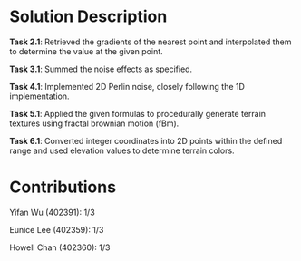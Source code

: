 # Solution Description

**Task 2.1**: Retrieved the gradients of the nearest point and interpolated them to determine the value at the given point.  

**Task 3.1**: Summed the noise effects as specified.  

**Task 4.1**: Implemented 2D Perlin noise, closely following the 1D implementation.  

**Task 5.1**: Applied the given formulas to procedurally generate terrain textures using fractal brownian motion (fBm).  

**Task 6.1**: Converted integer coordinates into 2D points within the defined range and used elevation values to determine terrain colors.

# Contributions

Yifan Wu (402391): 1/3

Eunice Lee (402359): 1/3

Howell Chan (402360): 1/3